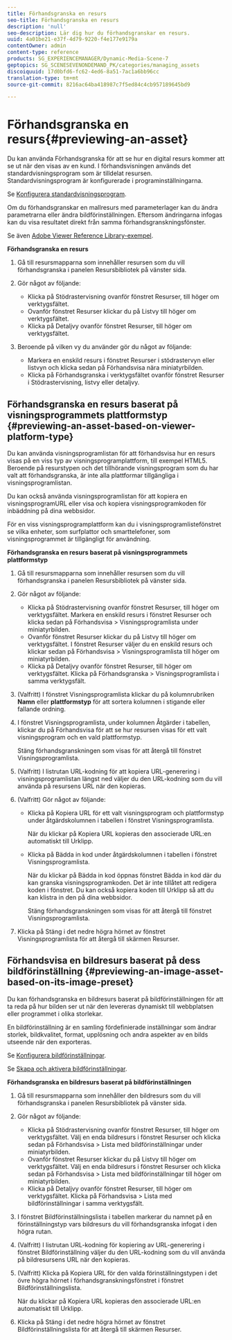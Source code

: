 ```yaml
---
title: Förhandsgranska en resurs
seo-title: Förhandsgranska en resurs
description: 'null'
seo-description: Lär dig hur du förhandsgranskar en resurs.
uuid: 4a01be21-e37f-4d79-9220-f4e177e9179a
contentOwner: admin
content-type: reference
products: SG_EXPERIENCEMANAGER/Dynamic-Media-Scene-7
geptopics: SG_SCENESEVENONDEMAND_PK/categories/managing_assets
discoiquuid: 17d0bfd6-fc62-4ed6-8a51-7ac1a6bb96cc
translation-type: tm+mt
source-git-commit: 8216ac64ba418987c7f5ed84c4cb957189645bd9

---
```



# Förhandsgranska en resurs{#previewing-an-asset}

Du kan använda Förhandsgranska för att se hur en digital resurs kommer att se ut när den visas av en kund. I förhandsvisningen används det standardvisningsprogram som är tilldelat resursen. Standardvisningsprogram är konfigurerade i programinställningarna.

Se [Konfigurera standardvisningsprogram](application-setup.md#configuring_default_viewers).

Om du förhandsgranskar en mallresurs med parameterlager kan du ändra parametrarna eller ändra bildförinställningen. Eftersom ändringarna infogas kan du visa resultatet direkt från samma förhandsgranskningsfönster.

Se även [Adobe Viewer Reference Library-exempel](https://landing.adobe.com/en/na/dynamic-media/ctir-2755/live-demos.html).

**Förhandsgranska en resurs**

1. Gå till resursmapparna som innehåller resursen som du vill förhandsgranska i panelen Resursbibliotek på vänster sida.
1. Gör något av följande:

   * Klicka på Stödrastervisning ovanför fönstret Resurser, till höger om verktygsfältet.
   * Ovanför fönstret Resurser klickar du på Listvy till höger om verktygsfältet.
   * Klicka på Detaljvy ovanför fönstret Resurser, till höger om verktygsfältet.

1. Beroende på vilken vy du använder gör du något av följande:

   * Markera en enskild resurs i fönstret Resurser i stödrastervyn eller listvyn och klicka sedan på Förhandsvisa nära miniatyrbilden.
   * Klicka på Förhandsgranska i verktygsfältet ovanför fönstret Resurser i Stödrastervisning, listvy eller detaljvy.

## Förhandsgranska en resurs baserat på visningsprogrammets plattformstyp {#previewing-an-asset-based-on-viewer-platform-type}

Du kan använda visningsprogramlistan för att förhandsvisa hur en resurs visas på en viss typ av visningsprogramplattform, till exempel HTML5. Beroende på resurstypen och det tillhörande visningsprogram som du har valt att förhandsgranska, är inte alla plattformar tillgängliga i visningsprogramlistan.

Du kan också använda visningsprogramlistan för att kopiera en visningsprogramURL eller visa och kopiera visningsprogramkoden för inbäddning på dina webbsidor.

För en viss visningsprogramplattform kan du i visningsprogramlistefönstret se vilka enheter, som surfplattor och smarttelefoner, som visningsprogrammet är tillgängligt för användning.

**Förhandsgranska en resurs baserat på visningsprogrammets plattformstyp**

1. Gå till resursmapparna som innehåller resursen som du vill förhandsgranska i panelen Resursbibliotek på vänster sida.
1. Gör något av följande:

   * Klicka på Stödrastervisning ovanför fönstret Resurser, till höger om verktygsfältet. Markera en enskild resurs i fönstret Resurser och klicka sedan på Förhandsvisa > Visningsprogramlista under miniatyrbilden.
   * Ovanför fönstret Resurser klickar du på Listvy till höger om verktygsfältet. I fönstret Resurser väljer du en enskild resurs och klickar sedan på Förhandsvisa > Visningsprogramlista till höger om miniatyrbilden.
   * Klicka på Detaljvy ovanför fönstret Resurser, till höger om verktygsfältet. Klicka på Förhandsgranska > Visningsprogramlista i samma verktygsfält.

1. (Valfritt) I fönstret Visningsprogramlista klickar du på kolumnrubriken **Namn** eller **plattformstyp** för att sortera kolumnen i stigande eller fallande ordning.
1. I fönstret Visningsprogramlista, under kolumnen Åtgärder i tabellen, klickar du på Förhandsvisa för att se hur resursen visas för ett valt visningsprogram och en vald plattformstyp.

   Stäng förhandsgranskningen som visas för att återgå till fönstret Visningsprogramlista.

1. (Valfritt) I listrutan URL-kodning för att kopiera URL-generering i visningsprogramlistan längst ned väljer du den URL-kodning som du vill använda på resursens URL när den kopieras.
1. (Valfritt) Gör något av följande:

   * Klicka på Kopiera URL för ett valt visningsprogram och plattformstyp under åtgärdskolumnen i tabellen i fönstret Visningsprogramlista.

      När du klickar på Kopiera URL kopieras den associerade URL:en automatiskt till Urklipp.

   * Klicka på Bädda in kod under åtgärdskolumnen i tabellen i fönstret Visningsprogramlista.

      När du klickar på Bädda in kod öppnas fönstret Bädda in kod där du kan granska visningsprogramkoden. Det är inte tillåtet att redigera koden i fönstret. Du kan också kopiera koden till Urklipp så att du kan klistra in den på dina webbsidor.

      Stäng förhandsgranskningen som visas för att återgå till fönstret Visningsprogramlista.

1. Klicka på Stäng i det nedre högra hörnet av fönstret Visningsprogramlista för att återgå till skärmen Resurser.

## Förhandsvisa en bildresurs baserat på dess bildförinställning {#previewing-an-image-asset-based-on-its-image-preset}

Du kan förhandsgranska en bildresurs baserat på bildförinställningen för att ta reda på hur bilden ser ut när den levereras dynamiskt till webbplatsen eller programmet i olika storlekar.

En bildförinställning är en samling fördefinierade inställningar som ändrar storlek, bildkvalitet, format, upplösning och andra aspekter av en bilds utseende när den exporteras.

Se [Konfigurera bildförinställningar](setting-image-presets.md#setting_up_image_presets).

Se [Skapa och aktivera bildförinställningar](creating-enabling-image-presets.md#creating_and_enabling_image_presets).

**Förhandsgranska en bildresurs baserat på bildförinställningen**

1. Gå till resursmapparna som innehåller den bildresurs som du vill förhandsgranska i panelen Resursbibliotek på vänster sida.
1. Gör något av följande:

   * Klicka på Stödrastervisning ovanför fönstret Resurser, till höger om verktygsfältet. Välj en enda bildresurs i fönstret Resurser och klicka sedan på Förhandsvisa > Lista med bildförinställningar under miniatyrbilden.
   * Ovanför fönstret Resurser klickar du på Listvy till höger om verktygsfältet. Välj en enda bildresurs i fönstret Resurser och klicka sedan på Förhandsvisa > Lista med bildförinställningar till höger om miniatyrbilden.
   * Klicka på Detaljvy ovanför fönstret Resurser, till höger om verktygsfältet. Klicka på Förhandsvisa > Lista med bildförinställningar i samma verktygsfält.

1. I fönstret Bildförinställningslista i tabellen markerar du namnet på en förinställningstyp vars bildresurs du vill förhandsgranska infogat i den högra rutan.
1. (Valfritt) I listrutan URL-kodning för kopiering av URL-generering i fönstret Bildförinställning väljer du den URL-kodning som du vill använda på bildresursens URL när den kopieras.
1. (Valfritt) Klicka på Kopiera URL för den valda förinställningstypen i det övre högra hörnet i förhandsgranskningsfönstret i fönstret Bildförinställningslista.

   När du klickar på Kopiera URL kopieras den associerade URL:en automatiskt till Urklipp.

1. Klicka på Stäng i det nedre högra hörnet av fönstret Bildförinställningslista för att återgå till skärmen Resurser.

